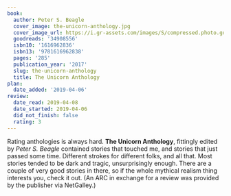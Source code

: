 ```yaml
---
book:
  author: Peter S. Beagle
  cover_image: the-unicorn-anthology.jpg
  cover_image_url: https://i.gr-assets.com/images/S/compressed.photo.goodreads.com/books/1492682178l/34908556._SX98_.jpg
  goodreads: '34908556'
  isbn10: '1616962836'
  isbn13: '9781616962838'
  pages: '285'
  publication_year: '2017'
  slug: the-unicorn-anthology
  title: The Unicorn Anthology
plan:
  date_added: '2019-04-06'
review:
  date_read: 2019-04-08
  date_started: 2019-04-06
  did_not_finish: false
  rating: 3
---
```


Rating anthologies is always hard. **The Unicorn Anthology**, fittingly edited by *Peter S. Beagle* contained stories that touched me, and stories that just passed some time. Different strokes for different folks, and all that. Most stories tended to be dark and tragic, unsurprisingly enough. There are a couple of very good stories in there, so if the whole mythical realism thing interests you, check it out. (An ARC in exchange for a review was provided by the publisher via NetGalley.)
